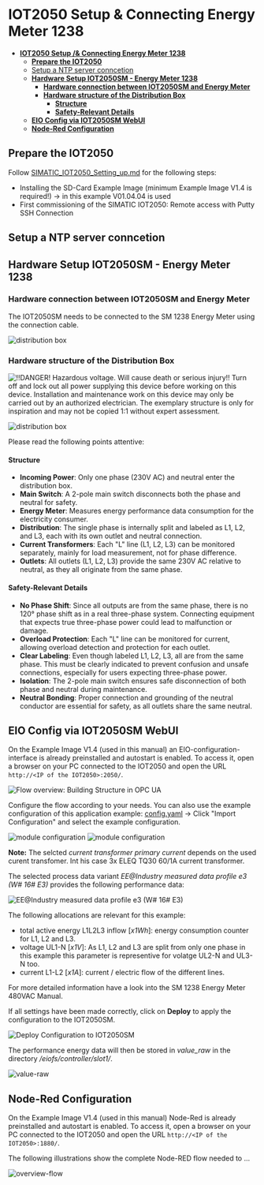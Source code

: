 # **IOT2050 Setup & Connecting Energy Meter 1238**

- [**IOT2050 Setup /& Connecting Energy Meter 1238**](#iot2050-setup--connecting-energy-meter-1238)
  - [**Prepare the IOT2050**](#prepare-the-iot2050)
  - [Setup a NTP server conncetion](#setup-a-ntp-server-conncetion)
  - [**Hardware Setup IOT2050SM - Energy Meter 1238**](#hardware-setup-iot2050sm---energy-meter-1238)
    - [**Hardware connection between IOT2050SM and Energy Meter**](#hardware-connection-between-iot2050sm-and-energy-meter)
    - [**Hardware structure of the Distribution Box**](#hardware-structure-of-the-distribution-box)
      - [**Structure**](#structure)
      - [**Safety-Relevant Details**](#safety-relevant-details)
  - [**EIO Config via IOT2050SM WebUI**](#eio-config-via-iot2050sm-webui)
  - [**Node-Red Configuration**](#node-red-configuration)

## **Prepare the IOT2050**

Follow [SIMATIC_IOT2050_Setting_up.md](https://github.com/SIMATICmeetsLinux/IOT2050-SmartFarming-Application/blob/main/docs/SIMATIC_IOT2050_setting_up.md) for the following steps:

- Installing the SD-Card Example Image (minimum Example Image V1.4 is required!) -> in this example V01.04.04 is used
- First commissioning of the SIMATIC IOT2050: Remote access with Putty SSH Connection

## Setup a NTP server conncetion

## **Hardware Setup IOT2050SM - Energy Meter 1238**

### **Hardware connection between IOT2050SM and Energy Meter**

The IOT2050SM needs to be connected to the SM 1238 Energy Meter using the connection cable.

![distribution box](graphics/2-1-connected-IOT2050SM.png)

### **Hardware structure of the Distribution Box**

![!!DANGER! Hazardous voltage. Will cause death or serious injury!! Turn off and lock out all power supplying this device before working on this device. Installation and maintenance work on this device may only be carried out by an authorized electrician. The exemplary structure is only for inspiration and may not be copied 1:1 without expert assessment.](graphics/0-0-voltage-warning.png)

![distribution box](graphics/2-1-distributionbox.png)

Please read the following points attentive:

#### **Structure**

- **Incoming Power**: Only one phase (230V AC) and neutral enter the distribution box.
- **Main Switch**: A 2-pole main switch disconnects both the phase and neutral for safety.
- **Energy Meter**: Measures energy performance data consumption for the electricity consumer.
- **Distribution**: The single phase is internally split and labeled as L1, L2, and L3, each with its own outlet and neutral connection.
- **Current Transformers**: Each "L" line (L1, L2, L3) can be monitored separately, mainly for load measurement, not for phase difference.
- **Outlets**: All outlets (L1, L2, L3) provide the same 230V AC relative to neutral, as they all originate from the same phase.

#### **Safety-Relevant Details**

- **No Phase Shift**: Since all outputs are from the same phase, there is no 120° phase shift as in a real three-phase system. Connecting equipment that expects true three-phase power could lead to malfunction or damage.
- **Overload Protection**: Each "L" line can be monitored for current, allowing overload detection and protection for each outlet.
- **Clear Labeling**: Even though labeled L1, L2, L3, all are from the same phase. This must be clearly indicated to prevent confusion and unsafe connections, especially for users expecting three-phase power.
- **Isolation**: The 2-pole main switch ensures safe disconnection of both phase and neutral during maintenance.
- **Neutral Bonding**: Proper connection and grounding of the neutral conductor are essential for safety, as all outlets share the same neutral.

## **EIO Config via IOT2050SM WebUI**

On the Example Image V1.4 (used in this manual) an EIO-configuration-interface is already preinstalled and autostart is enabled. To access it, open a browser on your PC connected to the IOT2050 and open the URL `http://<IP of the IOT2050>:2050/`.

![Flow overview: Building Structure in OPC UA](graphics/2-2-access-eio-webui.png)

Configure the flow according to your needs. You can also use the example configuration of this application example: [config.yaml](../src/config.yaml) -> Click "Import Configuration" and select the example configuration.

![module configuration](graphics/2-module-configuration.png)
![module configuration](graphics/2-module-configuration-2.png)

**Note:** The selcted *current transformer primary current* depends on the used curent transfomer. Int his case 3x ELEQ TQ30 60/1A current transformer.

The selected process data variant *EE@Industry measured data profile e3 (W# 16# E3)* provides the following performance data:

![EE@Industry measured data profile e3 (W# 16# E3)](graphics/2-4-measurement-data-profile.png)

The following allocations are relevant for this example:

- total active energy L1L2L3 inflow [*x1Wh*]: energy consumption counter for L1, L2 and L3.
- voltage UL1-N [*x1V*]: As L1, L2 and L3 are split from only one phase in this example this parameter is representive for volatge UL2-N and UL3-N too.
- current L1-L2 [*x1A*]: current / electric flow of the different lines.

For more detailed information have a look into the SM 1238 Energy Meter 480VAC Manual.

If all settings have been made correctly, click on **Deploy** to apply the configuration to the IOT2050SM.

![Deploy Configuration to IOT2050SM](graphics/2-5-deploy-config.png)

The performance energy data will then be stored in *value_raw* in the directory */eiofs/controller/slot1/*.

![value-raw](graphics/2-value-raw.png)

## **Node-Red Configuration**

On the Example Image V1.4 (used in this manual) Node-Red is already preinstalled and autostart is enabled. To access it, open a browser on your PC connected to the IOT2050 and open the URL `http://<IP of the IOT2050>:1880/`.

The following illustrations show the complete Node-RED flow needed to ...

![overview-flow](graphics/2-overview-flow.png)
